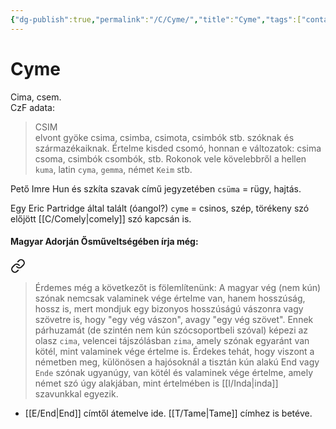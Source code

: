 ```yaml
---
{"dg-publish":true,"permalink":"/C/Cyme/","title":"Cyme","tags":["containstransclusions","dg_uploaded"],"created":"2023-10-17T08:28","updated":"2023-11-08T03:38"}
---
```



# Cyme

Cima, csem.  
CzF adata:  
> CSIM  
> elvont gyöke csima, csimba, csimota, csimbók stb. szóknak és származékaiknak. Értelme kisded csomó, honnan e változatok: csima csoma, csimbók csombók, stb. Rokonok vele kövelebbről a hellen `kuma`, latin `cyma`, `gemma`, német `Keim` stb.  

Pető Imre Hun és szkíta szavak című jegyzetében `csüma` = rügy, hajtás.  

Egy Eric Partridge által talált (óangol?) `cyme` = csinos, szép, törékeny szó előjött [[C/Comely\|comely]] szó kapcsán is.  

#### Magyar Adorján Ősműveltségében írja még:  


<div class="transclusion internal-embed is-loaded"><a class="markdown-embed-link" href="/e/end/#jq8z8x" aria-label="Open link"><svg xmlns="http://www.w3.org/2000/svg" width="24" height="24" viewBox="0 0 24 24" fill="none" stroke="currentColor" stroke-width="2" stroke-linecap="round" stroke-linejoin="round" class="svg-icon lucide-link"><path d="M10 13a5 5 0 0 0 7.54.54l3-3a5 5 0 0 0-7.07-7.07l-1.72 1.71"></path><path d="M14 11a5 5 0 0 0-7.54-.54l-3 3a5 5 0 0 0 7.07 7.07l1.71-1.71"></path></svg></a><div class="markdown-embed">



> Érdemes még a következőt is fölemlítenünk: A magyar vég (nem kún) szónak nemcsak valaminek vége értelme van, hanem hosszúság, hossz is, mert mondjuk egy bizonyos hosszúságú vászonra vagy szövetre is, hogy "egy vég vászon", avagy "egy vég szövet". Ennek párhuzamát (de szintén nem kún szócsoportbeli szóval) képezi az olasz `cima`, velencei tájszólásban `zima`, amely szónak egyaránt van kötél, mint valaminek vége értelme is. Érdekes tehát, hogy viszont a németben meg, különösen a hajósoknál a tisztán kún alakú End vagy `Ende` szónak ugyanúgy, van kötél és valaminek vége értelme, amely német szó úgy alakjában, mint értelmében is [[I/Inda\|inda]] szavunkkal egyezik.  


</div></div>

- [[E/End\|End]] címtől átemelve ide. [[T/Tame\|Tame]] címhez is betéve.  